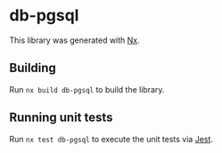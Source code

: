 # db-pgsql

This library was generated with [Nx](https://nx.dev).

## Building

Run `nx build db-pgsql` to build the library.

## Running unit tests

Run `nx test db-pgsql` to execute the unit tests via [Jest](https://jestjs.io).
